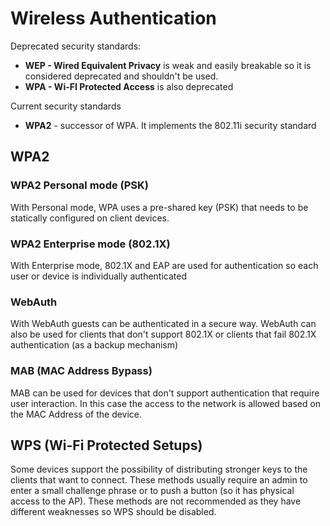# Wireless Authentication

Deprecated security standards:

* **WEP - Wired Equivalent Privacy** is weak and easily breakable so it is considered deprecated and shouldn't be used.
* **WPA - Wi-FI Protected Access** is also deprecated

Current security standards

* **WPA2** - successor of WPA. It implements the 802.11i security standard&#x20;

## WPA2

### WPA2 Personal mode (PSK)

With Personal mode, WPA uses a pre-shared key (PSK) that needs to be statically configured on client devices.

### WPA2 Enterprise mode (802.1X)

With Enterprise mode, 802.1X and EAP are used for authentication so each user or device is individually authenticated

### WebAuth

With WebAuth guests can be authenticated in a secure way. WebAuth can also be used for clients that don't support 802.1X or clients that fail 802.1X authentication (as a backup mechanism)

### MAB (MAC Address Bypass)

MAB can be used for devices that don't support authentication that require user interaction. In this case the access to the network is allowed based on  the MAC Address of the device.

## WPS (Wi-Fi Protected Setups)

Some devices support the possibility of distributing stronger keys to the clients that want to connect. These methods usually require an admin to enter a small challenge phrase or to push a button (so it has physical access to the AP). These methods are not recommended as they have different weaknesses so WPS should be disabled.
